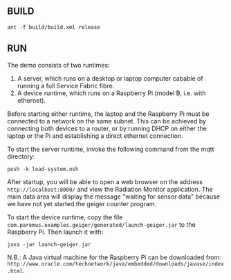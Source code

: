 BUILD
-----

	ant -f build/build.xml release

RUN
---

The demo consists of two runtimes:

1. A server, which runs on a desktop or laptop computer cabable of running a full Service Fabric fibre.
2. A device runtime, which runs on a Raspberry Pi (model B, i.e. with ethernet).

Before starting either runtime, the laptop and the Raspberry Pi must be connected to a network on the same subnet. This can be achieved by connecting both devices to a router, or by running DHCP on either the laptop or the Pi and establishing a direct ethernet connection.

To start the server runtime, invoke the following command from the mqtt directory:

    posh -k load-system.osh

After startup, you will be able to open a web browser on the address `http://localhost:8000/` and view the Radiation Monitor application. The main data area will display the message "waiting for sensor data" because we have not yet started the geiger counter program.

To start the device runtime, copy the file `com.paremus.examples.geiger/generated/launch-geiger.jar` to the Raspberry Pi. Then launch it with:

    java -jar launch-geiger.jar

N.B.: A Java virtual machine for the Raspberry Pi can be downloaded from: `http://www.oracle.com/technetwork/java/embedded/downloads/javase/index.html`.